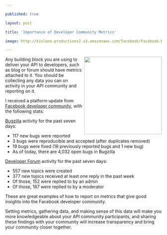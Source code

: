 ---
published: true
layout: post
title: 'Importance of Developer Community Metrics'
image: http://kinlane-productions2.s3.amazonaws.com/facebook/Facebook-Developer.png
---

<p><img src="https://kinlane-productions2.s3.amazonaws.com/facebook/Facebook-Developer.png" alt="" width="250" align="right" />Any building block you are using to deliver your API to developers, such as blog or forum should have metrics attached to it.  You should be collecting any data you can on activity in your API community and reporting on it.
<p>I received a platform update from <a href="https://developers.facebook.com/blog/post/439" target="_blank">Facebook developer community</a>, with the following stats:
<p><a href="http://bugs.developers.facebook.net/" target="_blank">Bugzilla</a> activity for the past seven days:
<ul class="mainlist">
<li>117 new bugs were reported</li>
<li>3 bugs were reproducible and accepted (after duplicates removed)</li>
<li>19 bugs were fixed (18 previously reported bugs and 1 new bug)</li>
<li>As of today, there are 4,032 open bugs in Bugzilla</li>
</ul>
<p><a href="http://forum.developers.facebook.net/" target="_blank">Developer Forum</a> activity for the past seven days:
<ul class="mainlist">
<li>557 new topics were created</li>
<li>377 new topics received at least one reply in the past week</li>
<li>Of those, 152 were replied to by an admin</li>
<li>Of those, 187 were replied to by a moderator</li>
</ul>
<p>These are great examples of how to report on metrics that give good insights into the Facebook developer community.
<p>Setting metrics, gathering data, and making sense of this data will make you more knowledgeable about your API community participants, and sharing these findings with your community will increase transparency and bring your community closer together.

